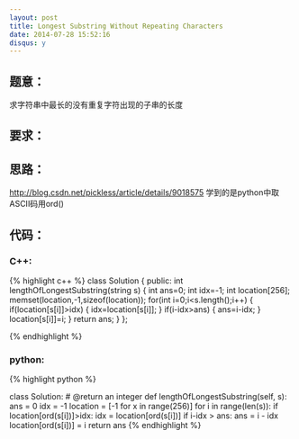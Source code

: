 ```yaml
---
layout: post
title: Longest Substring Without Repeating Characters
date: 2014-07-28 15:52:16
disqus: y
---
```


## 题意：
求字符串中最长的没有重复字符出现的子串的长度

## 要求：


## 思路：
http://blog.csdn.net/pickless/article/details/9018575
学到的是python中取ASCII码用ord()

## 代码：

### C++:

{% highlight c++ %}
class Solution {
public:
    int lengthOfLongestSubstring(string s) {
        int ans=0;
        int idx=-1;
        int location[256];
        memset(location,-1,sizeof(location));
        for(int i=0;i<s.length();i++)
        {
            if(location[s[i]]>idx)
            {
                idx=location[s[i]];
            }
            if(i-idx>ans)
            {
                ans=i-idx;
            }
            location[s[i]]=i;
        }
        return ans;
    }
};


 {% endhighlight %}
### python:

{% highlight python %}

class Solution:
    # @return an integer
    def lengthOfLongestSubstring(self, s):
        ans = 0
        idx = -1
        location = [-1 for x in range(256)]
        for i in range(len(s)):
            if location[ord(s[i])]>idx:
                idx = location[ord(s[i])]
            if i-idx > ans:
                ans = i - idx
            location[ord(s[i])] = i
        return ans
 {% endhighlight %}
